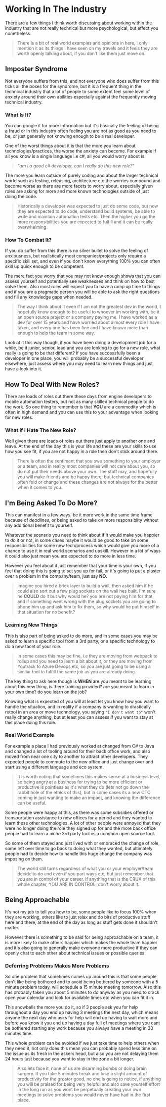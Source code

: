 # Working In The Industry

There are a few things I think worth discussing about working within the industry that are not really technical but more psychological, but effect you nonetheless.

> There is a bit of real world examples and opinions in here, I only mention it as its things I have seen on my travels and it feels they are worth openly talking about, if you don't like them just move on.

## Imposter Syndrome
Not everyone suffers from this, and not everyone who does suffer from this ticks all the boxes for the syndrome, but it is a frequent thing in the technical industry that a lot of people to some extent feel some level of anxiety around their own abilities especially against the frequently moving technical industry.

### What Is It?

You can google it for more information but it's basically the feeling of being a fraud or in this industry often feeling you are not as good as you need to be, or just generally not knowing enough to be a real developer.

One of the worst things about it is that the more you learn about technologies/practices, the worse the anxiety can become. For example if all you know is a single language i.e c#, all you would worry about is 

> *"am I a good c# developer, can I really do this new role?"*

The more you learn outside of purely coding and about the larger technical world such as testing, releasing, architecture etc the worries compound and become worse as there are more facets to worry about, especially given roles are asking for more and more known technologies outside of just doing the code.

> Historically a developer was expected to just do some code, but now they are expected to do code, understand build systems, be able to write and maintain automation tests etc. Then the higher you go the more responsibilities you are expected to fulfill and it can be really overwhelming.

### How To Combat It?

If you do suffer from this there is no silver bullet to solve the feeling of anxiousness, but realistically most companies/projects only require a specific skill set, and even if you don't know everything 100% you can often skill up quick enough to be competent.

The mere fact you worry that you may not know enough shows that you can assess yourself and potentially see weaknesses and think on how to best solve them. Also most roles will expect you to have a ramp up time to things and if you are a pragmatic person you will be able to ask the right questions and fill any knowledge gaps when needed.

> The way I think about it even if I am not the greatest dev in the world, I hopefully know enough to be useful to whoever im working with, be it an open source project or a company paying me. I have worked as a dev for over 15 years and have worried about almost every role I have taken, and every one has been fine and I have known more than enough to help the team in some way.

Look at it this way though, if you have been doing a development job for a while, be it junior, senior, lead and you are looking to go for a new role, what really is going to be that different? If you have successfully been a developer in one place, you will probably be a successful developer elsewhere, just assess where you may need to learn new things and just have a look into it.

## How To Deal With New Roles?

There are loads of roles out there these days from engine developers to mobile automation testers, but not as many skilled technical people to do the work. So one thing to remember is that **YOU** are a commodity which is often in high demand and you can use this to your advantage when looking for new roles.

### What If I Hate The New Role?

Well given there are loads of roles out there just apply to another one and leave. At the end of the day this is your life and these are your skills to use how you see fit, if you are not happy in a role then don't stick around there.

> There is often the sentiment that you owe something to your employer or a team, and in reality most companies will not care about you, so do not put their needs above your own. The staff may, and hopefully you will make friends and be happy there, but technical companies often fold or change and these changes are not always for the better when it comes to you.

## I'm Being Asked To Do More?

This can manifest in a few ways, be it more work in the same time frame because of *deadlines*, or being asked to take on more responsiblity without any additional benefit to yourself.

Whatever the scenario you need to think about if it would make you happier to do it or not, in some cases maybe it would be good to take on some responsibilities for some new tech/process which would give you more of a chance to use it in real world scenarios and upskill. However in a lot of ways it could also just mean you are expected to do more in less time.

However you feel about it just remember that your time is your own, if you feel that doing this is going to set you up for fail, or it's going to put a plaster over a problem in the company/team, just say **NO**.

> Imagine you hired a brick layer to build a wall, then asked him if he could also sort out a few plug sockets on the wall hes built. I'm sure he **COULD** do it but why would he? you are not paying him for that, and if something went wrong with the plug sockets you are going to phone him up and ask him to fix them, so why would he put himself in that situation for no benefit?

### Learning New Things

This is also part of being asked to do more, and in some cases you may be asked to learn a specific tool from a 3rd party, or a specific technology to do a new facet of your role.

> In some cases this may be fine, i.e they are moving from webpack to rollup and you need to learn a bit about it, or they are moving from Youtrack to Azure Devops etc, so you are just going to be using a similar tool to fulfill the same job as you are already doing.

The key thing to ask here though is **WHEN** are you meant to be learning about this new thing, is there training provided? are you meant to learn in your own time? do you learn on the job?

Knowing what is expected of you will at least let you know how you want to handle the situation, and in reality if a company is wanting to drastically retool in an area or move technology, you saying `"I don't want to"` won't really change anything, but at least you can assess if you want to stay at this place doing this role.

### Real World Example

For example a place I had previously worked at changed from C# to Java and changed a lot of tooling around for their back office work, and also moved from near one city to another to attract other developers. They expected people to commute to the new office and just change over and start using a different language and eco system.

> It is worth noting that sometimes this makes sense at a business level, so being angry at a business for trying to be more efficient or productive is pointless as it's what they do (lets not go down the rabbit hole of the ethics of this), but in some cases its a new CTO coming in just wanting to make an impact, and knowing the difference can be useful.

Some people were happy at this, as there was some subsidies offered or transportation assistance to new offices for a period and they wanted to learn these other technologies. A lot of other people were annoyed that they were no longer doing the role they signed up for and the more back office people had to learn a niche 3rd party tool vs a common open source tool.

So some of them stayed and just lived with or embraced the change of role, some left over time to go back to doing what they wanted, but ultimately people had to decide how to handle this huge change the company was imposing on them.

> The world still turns regardless of what you or your employer/team decide to do and even if you part ways etc, but just remember that you are in control of your career. If anything that is the CRUX of this whole chapter, YOU ARE IN CONTROL, don't worry about it.

## Being Approachable

It's not my job to tell you how to be, some people like to focus 100% when they are working, others like to just relax and do bits of productive stuff here and there, at the end of the day as long as stuff gets done it shouldn't matter.

However there is something to be said for being approachable on a team, it is more likely to make others happier which makes the whole team happier and it's also going to generally make everyone more productive if they can openly chat to each other about technical issues or possible queries.

### Deferring Problems Makes More Problems

So one problem that sometimes comes up around this is that some people don't like being bothered and to avoid being bothered by someone with a 5 minute problem today, will schedule a 15 minute meeting tomorrow. Also this has probably taken you about 5 minutes to do anyway as you need to crack open your calendar and look for available times etc when you can fit it in.

This snowballs the more you do it, so if 3 people ask you for help throughout a day you end up having 3 meetings the next day, which means anyone the next day who asks for help will end up having to wait more and before you know it you end up having a day full of meetings where you cant be bothered starting any work because you always have a meeting in 30 minutes time.

This whole problem can be avoided if we just take time to help others when they need it, not only does this mean you can probably spend less time on the issue as its fresh in the askers head, but also you are not delaying them 24 hours just because you want to stay in the zone a bit longer.

> Also lets face it, none of us are disarming bombs or doing brain surgery. If you take 5 minutes break and lose a slight amount of productivity for the greater good, no one is going to notice, if anything you will be praised for being very helpful and also save yourself effort in the long run as you wont be perpetually creating your own meetings to solve problems you would never have had in the first place.